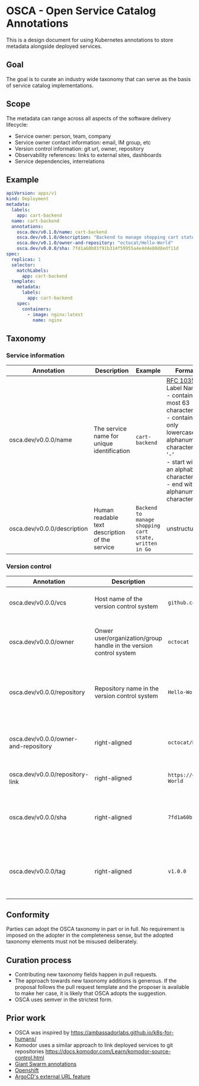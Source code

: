 # OSCA - Open Service Catalog Annotations

This is a design document for using Kubernetes annotations to store metadata alongside deployed services.

## Goal

The goal is to curate an industry wide taxonomy that can serve as the basis of service catalog implementations.

## Scope

The metadata can range across all aspects of the software delivery lifecycle:

- Service owner: person, team, company
- Service owner contact information: email, IM group, etc
- Version control information: git url, owner, repository
- Observability references: links to external sites, dashboards
- Service dependencies, interrelations

## Example

```yaml
apiVersion: apps/v1
kind: Deployment
metadata:
  labels:
    app: cart-backend
  name: cart-backend
  annotations:
    osca.dev/v0.1.0/name: cart-backend
    osca.dev/v0.1.0/description: "Backend to manage shopping cart state, written in Go"
    osca.dev/v0.1.0/owner-and-repository: "octocat/Hello-World"
    osca.dev/v0.0.0/sha: 7fd1a60b01f91b314f59955a4e4d4e80d8edf11d
spec:
  replicas: 1
  selector:
    matchLabels:
      app: cart-backend
  template:
    metadata:
      labels:
        app: cart-backend
    spec:
      containers:
        - image: nginx:latest
          name: nginx
```

## Taxonomy

### Service information

| Annotation                  | Description                                    | Example                                                | Format                                                                                                                                                                                                                                      |
| --------------------------- | ---------------------------------------------- | ------------------------------------------------------ | ------------------------------------------------------------------------------------------------------------------------------------------------------------------------------------------------------------------------------------------- |
| osca.dev/v0.0.0/name        | The service name for unique identification     | `cart-backend`                                         | [RFC 1035](https://tools.ietf.org/html/rfc1035) Label Names <br>- contain at most 63 characters <br>- contain only lowercase alphanumeric characters or '-'<br>- start with an alphabetic character<br>- end with an alphanumeric character |
| osca.dev/v0.0.0/description | Human readable text description of the service | `Backend to manage shopping cart state, written in Go` | unstructured                                                                                                                                                                                                                                |

### Version control

| Annotation                           | Description                                                        | Example                                  | Format                                                    |
| ------------------------------------ | ------------------------------------------------------------------ | ---------------------------------------- | --------------------------------------------------------- |
| osca.dev/v0.0.0/vcs                  | Host name of the version control system                            | `github.com`                             | host name without protocol                                |
| osca.dev/v0.0.0/owner                | Onwer user/organization/group handle in the version control system | `octocat`                                | any valid owner in the version control system             |
| osca.dev/v0.0.0/repository           | Repository name in the version control system                      | `Hello-World`                            | any valid repository name in the version control system   |
| osca.dev/v0.0.0/owner-and-repository | right-aligned                                                      | `octocat/Hello-World`                    | owner and repository separated with a slash               |
| osca.dev/v0.0.0/repository-link      | right-aligned                                                      | `https://github.com/octocat/Hello-World` | full link of the repository                               |
| osca.dev/v0.0.0/sha                  | right-aligned                                                      | `7fd1a60b`                               | a valid git hash identifier in the version control system |
| osca.dev/v0.0.0/tag                  | right-aligned                                                      | `v1.0.0`                                 | a valid tag identifier in the version control system      |

## Conformity

Parties can adopt the OSCA taxonomy in part or in full. No requirement is imposed on the adopter in the completeness sense, but the adopted taxonomy elements must not be misused deliberately.

## Curation process

- Contributing new taxonomy fields happen in pull requests.
- The approach towards new taxonomy additions is generous. If the proposal follows the pull request template and the proposer is available to make her case, it is likely that OSCA adopts the suggestion.
- OSCA uses semver in the strictest form.

## Prior work

- OSCA was inspired by https://ambassadorlabs.github.io/k8s-for-humans/
- Komodor uses a similar approach to link deployed services to git repositories https://docs.komodor.com/Learn/komodor-source-control.html
- [Giant Swarm annotations](https://github.com/giantswarm/fmt/blob/master/kubernetes/annotations_and_labels.md#labels-set-on-objects-installed-by-charts)
- [Openshift](https://github.com/redhat-developer/app-labels/blob/master/labels-annotation-for-openshift.adoc#annotations)
- [ArgoCD's external URL feature](https://argo-cd.readthedocs.io/en/stable/user-guide/external-url/)
